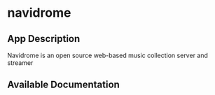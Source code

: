 # navidrome

## App Description

Navidrome is an open source web-based music collection server and streamer

## Available Documentation

